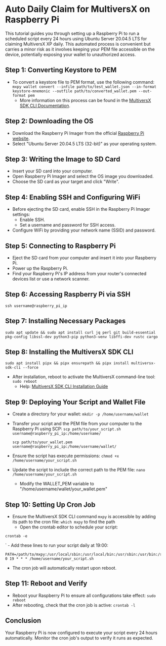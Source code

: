 # Auto Daily Claim for MultiversX on Raspberry Pi

This tutorial guides you through setting up a Raspberry Pi to run a scheduled script every 24 hours using Ubuntu Server 20.04.5 LTS for claiming MultiversX XP daily. This automated process is convenient but carries a minor risk as it involves keeping your PEM file accessible on the device, potentially exposing your wallet to unauthorized access.

## Step 1: Converting Keystore to PEM
- To convert a keystore file to PEM format, use the following command:
  ```mxpy wallet convert --infile path/to/test_wallet.json --in-format keystore-mnemonic --outfile path/to/converted_wallet.pem --out-format pem```
  - More information on this process can be found in the [MultiversX SDK CLI Documentation](https://docs.multiversx.com/sdk-and-tools/sdk-py/mxpy-cli/).

## Step 2: Downloading the OS
- Download the Raspberry Pi Imager from the official [Raspberry Pi website](https://www.raspberrypi.com/software/).
- Select "Ubuntu Server 20.04.5 LTS (32-bit)" as your operating system.

## Step 3: Writing the Image to SD Card
- Insert your SD card into your computer.
- Open Raspberry Pi Imager and select the OS image you downloaded.
- Choose the SD card as your target and click "Write".

## Step 4: Enabling SSH and Configuring WiFi
- Before ejecting the SD card, enable SSH in the Raspberry Pi Imager settings:
  - Enable SSH.
  - Set a username and password for SSH access.
- Configure WiFi by providing your network name (SSID) and password.

## Step 5: Connecting to Raspberry Pi
- Eject the SD card from your computer and insert it into your Raspberry Pi.
- Power up the Raspberry Pi.
- Find your Raspberry Pi's IP address from your router's connected devices list or use a network scanner.

## Step 6: Accessing Raspberry Pi via SSH
```ssh username@raspberry_pi_ip```

## Step 7: Installing Necessary Packages
```sudo apt update && sudo apt install curl jq perl git build-essential pkg-config libssl-dev python3-pip python3-venv libffi-dev rustc cargo```

## Step 8: Installing the MultiversX SDK CLI
```sudo apt install pipx && pipx ensurepath && pipx install multiversx-sdk-cli --force```
- After installation, reboot to activate the MultiversX command-line tool:
```sudo reboot```
  - Help: [MultiversX SDK CLI Installation Guide](https://docs.multiversx.com/sdk-and-tools/sdk-py/installing-mxpy/)

## Step 9: Deploying Your Script and Wallet File
- Create a directory for your wallet:
```mkdir -p /home/username/wallet```
- Transfer your script and the PEM file from your computer to the Raspberry Pi using SCP:
  ```scp path/to/your_script.sh username@raspberry_pi_ip:/home/username/```

  ```scp path/to/your_wallet.pem username@raspberry_pi_ip:/home/username/wallet/```
- Ensure the script has execute permissions:
  ```chmod +x /home/username/your_script.sh```
- Update the script to include the correct path to the PEM file:
  ```nano /home/username/your_script.sh```
  - Modify the WALLET_PEM variable to "/home/username/wallet/your_wallet.pem"

## Step 10: Setting Up Cron Job
- Ensure the MultiversX SDK CLI command `mxpy` is accessible by adding its path to the cron file:
  ```which mxpy``` to find the path
  - Open the crontab editor to schedule your script:
```
crontab -e
```
`
    - Add these lines to run your script daily at 19:00:
```
PATH=/path/to/mxpy:/usr/local/sbin:/usr/local/bin:/usr/sbin:/usr/bin:/sbin:/bin
0 19 * * * /home/username/your_script.sh
```
- The cron job will automatically restart upon reboot.

## Step 11: Reboot and Verify
- Reboot your Raspberry Pi to ensure all configurations take effect:
```sudo reboot```
- After rebooting, check that the cron job is active:
```crontab -l```

## Conclusion
Your Raspberry Pi is now configured to execute your script every 24 hours automatically. Monitor the cron job's output to verify it runs as expected.
